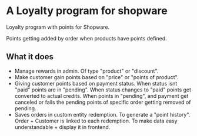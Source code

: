 # A Loyalty program for shopware

Loyalty program with points for Shopware.

Points getting added by order when products have points defined.

## What it does

- Manage rewards in admin. Of type "product" or "discount".
- Make customer gain points based on "price" or "points of product".
- Giving customer points based on payment status. When status isnt "paid" points are in "pending". When status changes to "paid" points get converted to actual credits. When points in "pending", and payment get canceled or fails the pending points of specific order getting removed of pending.
- Saves orders in custom entity redemption. To generate a "point history". Order + Customer is linked to each redemption. To make data easy understandable + display it in frontend.